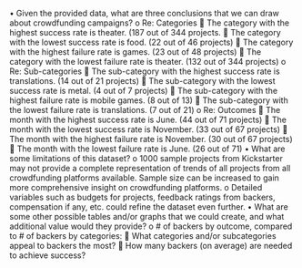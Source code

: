 •	Given the provided data, what are three conclusions that we can draw about crowdfunding campaigns?
o	Re: Categories
	The category with the highest success rate is theater. (187 out of 344 projects.
	The category with the lowest success rate is food. (22 out of 46 projects)
	The category with the highest failure rate is games. (23 out of 48 projects)
	The category with the lowest failure rate is theater. (132 out of 344 projects)
o	Re: Sub-categories
	The sub-category with the highest success rate is translations. (14 out of 21 projects)
	The sub-category with the lowest success rate is metal. (4 out of 7 projects)
	The sub-category with the highest failure rate is mobile games. (8 out of 13)
	The sub-category with the lowest failure rate is translations. (7 out of 21)
o	Re: Outcomes
	The month with the highest success rate is June. (44 out of 71 projects)
	The month with the lowest success rate is November. (33 out of 67 projects)
	The month with the highest failure rate is November. (30 out of 67 projects)
	The month with the lowest failure rate is June. (26 out of 71)
•	What are some limitations of this dataset?
o	1000 sample projects from Kickstarter may not provide a complete representation of trends of all projects from all crowdfunding platforms available. Sample size can be increased to gain more comprehensive insight on crowdfunding platforms.
o	Detailed variables such as budgets for projects, feedback ratings from backers, compensation if any, etc. could refine the dataset even further. 
•	What are some other possible tables and/or graphs that we could create, and what additional value would they provide?
o	# of backers by outcome, compared to # of backers by categories:
	What categories and/or subcategories appeal to backers the most?
	How many backers (on average) are needed to achieve success?
